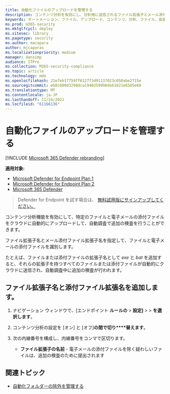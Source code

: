 ```yaml
---
title: 自動化ファイルのアップロードを管理する
description: コンテンツ分析を有効にし、分析用に送信されるファイル拡張子とメール添付ファイル拡張機能を構成する
keywords: オートメーション、ファイル、アップロード、コンテンツ、分析、ファイル、拡張子、電子メール、添付ファイル
ms.prod: m365-security
ms.mktglfcycl: deploy
ms.sitesec: library
ms.pagetype: security
ms.author: macapara
author: mjcaparas
ms.localizationpriority: medium
manager: dansimp
audience: ITPro
ms.collection: M365-security-compliance
ms.topic: article
ms.technology: mde
ms.openlocfilehash: 21e7eb17759ff6127f3d91137023c058abe2715e
ms.sourcegitcommit: eb8c600d3298dca1940259998de61621e6505e69
ms.translationtype: MT
ms.contentlocale: ja-JP
ms.lasthandoff: 11/24/2021
ms.locfileid: "61166136"
---
```

# <a name="manage-automation-file-uploads"></a>自動化ファイルのアップロードを管理する

[!INCLUDE [Microsoft 365 Defender rebranding](../../includes/microsoft-defender.md)]

**適用対象:**
- [Microsoft Defender for Endpoint Plan 1](https://go.microsoft.com/fwlink/p/?linkid=2154037)
- [Microsoft Defender for Endpoint Plan 2](https://go.microsoft.com/fwlink/p/?linkid=2154037)
- [Microsoft 365 Defender](https://go.microsoft.com/fwlink/?linkid=2118804)

> Defender for Endpoint を試す場合は、 [無料試用版にサインアップしてください。](https://signup.microsoft.com/create-account/signup?products=7f379fee-c4f9-4278-b0a1-e4c8c2fcdf7e&ru=https://aka.ms/MDEp2OpenTrial?ocid=docs-wdatp-automationefileuploads-abovefoldlink)

コンテンツ分析機能を有効にして、特定のファイルと電子メールの添付ファイルをクラウドに自動的にアップロードして、自動調査で追加の検査を行うことができます。

ファイル拡張子名とメール添付ファイル拡張子名を指定して、ファイルと電子メールの添付ファイルを識別します。

たとえば、ファイルまたは添付ファイルの拡張子名として *exe* と *bat* を追加すると、それらの拡張子を持つすべてのファイルまたは添付ファイルが自動的にクラウドに送信され、自動調査中に追加の検査が行われます。

## <a name="add-file-extension-names-and-attachment-extension-names"></a>ファイル拡張子名と添付ファイル拡張名を追加します。

1. ナビゲーション ウィンドウで、[エンドポイント **ルールの** \> **設定]** \>  \> **を選択します**。

2. コンテンツ分析の設定を [オン] と [オフ]**の間で切り****替えます**。

3. 次の内線番号を構成し、内線番号をコンマで区切ります。
   - **ファイル拡張子の名前** - 電子メールの添付ファイルを除く疑わしいファイルは、追加の検査のために提出されます

## <a name="related-topics"></a>関連トピック

- [自動化フォルダーの除外を管理する](manage-automation-folder-exclusions.md)
